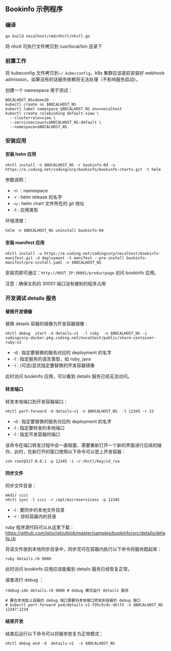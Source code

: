 ## Bookinfo 示例程序

### 编译

```shell
go build nocalhost/cmd/nhctl/nhctl.go
```

将 nhctl 可执行文件拷贝到 /usr/local/bin 目录下

### 前置工作

将 kubeconfig 文件拷贝到`~/.kube/config`，k8s 集群应该提前安装好 webhook admission，如果没有的话服务依赖将无法处理（不影响服务启动）。

创建一个 namespace 用于测试：

```shell
NOCALHOST_NS=demo20
kubectl create ns $NOCALHOST_NS
kubectl label namespace $NOCALHOST_NS env=nocalhost
kubectl create rolebinding default-view \
  --clusterrole=view \
  --serviceaccount=$NOCALHOST_NS:default \
  --namespace=$NOCALHOST_NS
```



### 安装应用

#### 安装 helm 应用

```shell
nhctl install -n $NOCALHOST_NS -r bookinfo-04 -u https://e.coding.net/codingcorp/bookinfo/bookinfo-charts.git -t helm
```

参数说明：

- -n ：namespace
- -r : helm release 的名字
- -u : helm chart 文件所在的 git 地址
- -t : 应用类型

环境清理：

```shell
helm -n $NOCALHOST_NS uninstall bookinfo-04
```

#### 安装 manifest 应用

```shell
nhctl install -u https://e.coding.net/codingcorp/nocalhost/bookinfo-manifest.git -d deployment -t manifest --pre-install bookinfo-manifest/pre-install.yaml -n $NOCALHOST_NS
```

安装完即可通过：`http://HOST_IP:30001/productpage` 访问 bookinfo 应用。

注意：确保主机的 30001 端口没有被别的程序占用

### 开发调试 details 服务

#### 替换开发镜像

替换 details 容器的镜像为开发容器镜像 : 

```shell
nhctl debug  start -d details-v1  -l ruby  -n $NOCALHOST_NS -i codingcorp-docker.pkg.coding.net/nocalhost/public/share-container-ruby:v2
```

- -d : 指定要替换的服务对应的 deployment 的名字
- -l : 指定服务的语言类型，如 ruby, java
- -i : (可选)显式指定要替换的开发容器镜像

此时访问 bookinfo 应用，可以看到 details 服务已经无法访问。

#### 转发端口

转发本地端口到开发容器端口：

```shell
nhctl port-forward -d details-v1 -n $NOCALHOST_NS  -l 12345 -r 22
```

- -d : 指定要替换的服务对应的 deployment 的名字
- -l : 指定要转发的本地端口
- -l : 指定开发容器的端口

该命令在端口转发过程中会一直阻塞，需要重新打开一个新的界面进行后续的操作，此时，在新打开的窗口使用以下命令可以登上开发容器：

```shell
ssh root@127.0.0.1 -p 12345 -i ~/.nhctl/key/id_rsa
```



#### 同步文件

同步文件目录：

```shell
mkdir cccc
nhctl sync -l cccc -r /opt/microservicess -p 12345
```

- -l : 要同步的本地文件目录
- -r : 目标容器内的目录

ruby 程序源代码可以从这里下载：https://github.com/istio/istio/blob/master/samples/bookinfo/src/details/details.rb

将该文件放到本地同步目录中，同步完可在容器内执行以下命令将服务跑起来：

```shell
ruby details.rb 9080 
```

此时访问 bookinfo 应用应该能看到 details 服务已经恢复正常。

或者进行 debug ：

```shell
rdebug-ide details.rb 9080 # debug 模式运行 details 服务

# 要在本地脸上容器的 debug 端口需要将本地端口转发到容器的 debug 端口
# kubectl port-forward pod/details-v1-f95c5cdc-dhlt5 -n $NOCALHOST_NS 12347:1234
```

#### 结束开发

结束后运行以下命令可以将服务恢复为正常模式：

```shell
nhctl debug end -d  details-v1  -n $NOCALHOST_NS
```
